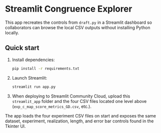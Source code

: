 # Streamlit Congruence Explorer

This app recreates the controls from `draft.py` in a Streamlit dashboard so collaborators can browse the local CSV outputs without installing Python locally.

## Quick start

1. Install dependencies:
   ```bash
   pip install -r requirements.txt
   ```
2. Launch Streamlit:
   ```bash
   streamlit run app.py
   ```
3. When deploying to Streamlit Community Cloud, upload this `streamlit_app` folder and the four CSV files located one level above (`exp_c_map_score_metrics_GD.csv`, etc.).

The app loads the four experiment CSV files on start and exposes the same dataset, experiment, realization, length, and error bar controls found in the Tkinter UI.
